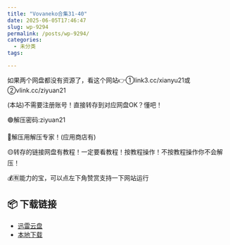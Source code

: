 ```yaml
---
title: "Vovaneko合集31-40"
date: 2025-06-05T17:46:47
slug: wp-9294
permalink: /posts/wp-9294/
categories:
  - 未分类
tags:

---
```


如果两个网盘都没有资源了，看这个网站👉①link3.cc/xianyu21或②vlink.cc/ziyuan21

(本站)不需要注册账号！直接转存到对应网盘OK？懂吧！

🟢解压密码:ziyuan21

🔵解压用解压专家！(应用商店有)

🟡转存的链接网盘有教程！一定要看教程！按教程操作！不按教程操作你不会解压！

💰🈶能力的宝，可以点左下角赞赏支持一下网站运行

## 📦 下载链接
- [迅雷云盘](https://blziyuan21.com/pay-download/9294?key=dc6ddd954a&down_id=0)
- [本地下载](https://blziyuan21.com/pay-download/9294?key=dc6ddd954a&down_id=1)

